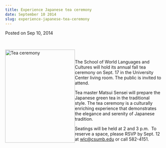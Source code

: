 ```yaml
---
title: Experience Japanese tea ceremony
date: September 10 2014
slug: experience-japanese-tea-ceremony
---
```


 



<span class="date">Posted on Sep 10, 2014    </span>
<p>&#xA0;</p>
<p><img alt="Tea ceremony" src="https://news.csumb.edu/sites/default/files/65/attachments/news/images/tea_ceremony.jpg" style="float:left; width:225px; height:300px"/></p>
<p>&#xA0;</p>
<p>The School of World Languages and Cultures will hold its annual
fall tea ceremony on Sept. 17 in the University Center living room.
The public is invited to attend.</p>
<p>Tea master Matsui Sensei will prepare the Japanese green tea in
the traditional style. The tea ceremony is a culturally enriching
experience that demonstrates the elegance and serenity of Japanese
tradition.</p>
<p>Seatings will be held at 2 and 3 p.m. &#xA0;To reserve a space,
please RSVP by Sept. 12 at <a href="mailto:wlc@csumb.edu">wlc@csumb.edu</a> or call 582-4151.</p>
<p>&#xA0;</p>
<p><br>
&#xA0;</br></p>





```
